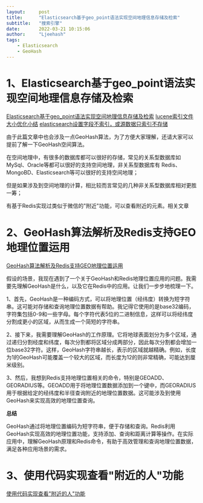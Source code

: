 ```yaml
---
layout:     post
title:      "Elasticsearch基于geo_point语法实现空间地理信息存储及检索"
subtitle:   "搜索引擎"
date:       2022-03-21 10:15:06
author:     "Ljeehash"
tags:
    - Elasticsearch
    - GeoHash
---
```


# 1、Elasticsearch基于geo_point语法实现空间地理信息存储及检索

[Elasticsearch基于geo_point语法实现空间地理信息存储及检索](https://zhuanlan.zhihu.com/p/378770937?utm_id=0)
[lucene索引文件大小优化小结](https://www.cnblogs.com/LBSer/p/4068864.html)
[elasticsearch设置字段不索引，或源数据只索引不存储](https://blog.csdn.net/nddjava/article/details/114880045)

由于此篇文章中也会涉及一点GeoHash算法，为了方便大家理解，还请大家可以提前了解一下GeoHash空间算法。



在空间地理中，有很多的数据库都可以很好的存储，常见的关系型数据库如 MySql、Oracle等都可以很好的支持空间地理，非关系型数据库有 Redis、MongoBD、Elasticsearch等可以很好的支持空间地理；


但是如果涉及到空间地理的计算，相比较而言常见的几种非关系型数据库相对更胜一筹；



有基于Redis实现过类似于微信的"附近"功能，可以查看附近的元素。相关文章

# 2、GeoHash算法解析及Redis支持GEO地理位置运用

[GeoHash算法解析及Redis支持GEO地理位置运用](https://zhuanlan.zhihu.com/p/38639394)

假设的场景，我现在遇到了一个关于GeoHash和Redis地理位置应用的问题。我需要先理解GeoHash是什么，以及它在Redis中的应用。让我们一步步地梳理一下。

1、首先，GeoHash是一种编码方式，可以将地理位置（经纬度）转换为短字符串。这可能对存储和查询地理位置数据有帮助。我记得它使用的是base32编码，字符集包括0-9和一些字母。每个字符代表5位的二进制信息，这样可以将经纬度分割成更小的区域，从而生成一个简短的字符串。

2、接下来，我需要理解GeoHash的工作原理。它将地球表面划分为多个区域，通过递归分割经度和纬度，每次分割都将区域分成两部分，因此每次分割都会增加一位base32字符。这样，GeoHash字符串越长，表示的区域就越精确。例如，长度为1的GeoHash可能覆盖一个较大的区域，而长度为12的则非常精确，可能达到厘米级别。

3、然后，我想到Redis支持地理位置相关的命令，特别是GEOADD、GEORADIUS等。GEOADD用于将地理位置数据添加到一个键中，而GEORADIUS用于根据给定的经纬度和半径查询附近的地理位置数据。这可能涉及到使用GeoHash来实现高效的地理位置查询。

**总结**

GeoHash通过将地理位置编码为短字符串，便于存储和查询。Redis利用GeoHash实现高效的地理位置功能，支持添加、查询和距离计算等操作。在实际应用中，理解GeoHash原理和Redis命令，有助于高效管理和查询地理位置数据，满足各种应用场景的需求。

# 3、使用代码实现查看"附近的人"功能

[使用代码实现查看"附近的人"功能](https://zhuanlan.zhihu.com/p/95967044)
